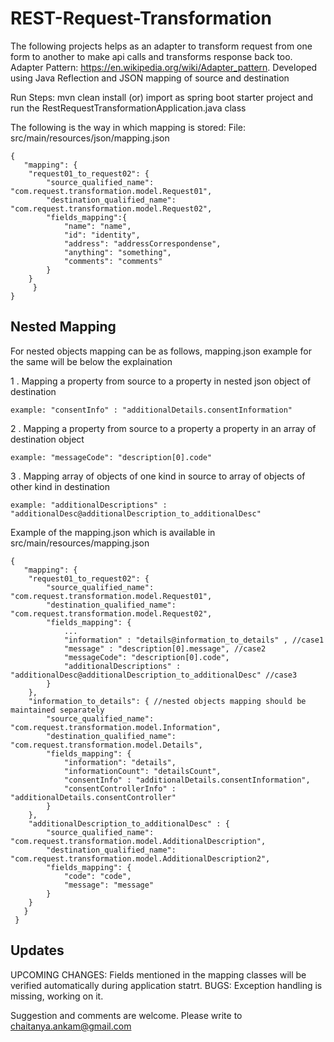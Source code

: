 # REST-Request-Transformation
The following projects helps as an adapter to transform request from one form to another to make api calls and transforms response back too.
Adapter Pattern: https://en.wikipedia.org/wiki/Adapter_pattern.
Developed using Java Reflection and JSON mapping of source and destination

Run Steps:
mvn clean install (or) import as spring boot starter project and run the RestRequestTransformationApplication.java class

The following is the way in which mapping is stored:
File: src/main/resources/json/mapping.json

	{
	   "mapping": {	
		"request01_to_request02": {		
			"source_qualified_name": "com.request.transformation.model.Request01",			
			"destination_qualified_name": "com.request.transformation.model.Request02",			
			"fields_mapping":{			
				"name": "name",				
				"id": "identity",				
				"address": "addressCorrespondense",				
				"anything": "something",				
				"comments": "comments"				
			}			
		}		
	     }
	}


## Nested Mapping
For nested objects mapping can be as follows, mapping.json example for the same will be below the explaination

1 . Mapping a property from source to a property in nested json object of destination
	
	example: "consentInfo" : "additionalDetails.consentInformation"
	
2 . Mapping a property from source to a property a property in an array of destination object
	
	example: "messageCode": "description[0].code"
	
3 . Mapping array of objects of one kind in source to array of objects of other kind in destination
	
	example: "additionalDescriptions" : "additionalDesc@additionalDescription_to_additionalDesc"
	
Example of the mapping.json which is available in src/main/resources/mapping.json

	{
	   "mapping": {
		"request01_to_request02": {
			"source_qualified_name": "com.request.transformation.model.Request01",
			"destination_qualified_name": "com.request.transformation.model.Request02",
			"fields_mapping": {
				...
				"information" : "details@information_to_details" , //case1
				"message" : "description[0].message", //case2
				"messageCode": "description[0].code",
				"additionalDescriptions" : "additionalDesc@additionalDescription_to_additionalDesc" //case3
			}
		},
		"information_to_details": { //nested objects mapping should be maintained separately
			"source_qualified_name": "com.request.transformation.model.Information",
			"destination_qualified_name": "com.request.transformation.model.Details",
			"fields_mapping": {
				"information": "details",
				"informationCount": "detailsCount",
				"consentInfo" : "additionalDetails.consentInformation",
				"consentControllerInfo" : "additionalDetails.consentController"
			}
		},
		"additionalDescription_to_additionalDesc" : {
			"source_qualified_name": "com.request.transformation.model.AdditionalDescription",
			"destination_qualified_name": "com.request.transformation.model.AdditionalDescription2",
			"fields_mapping": {
				"code": "code",
				"message": "message"
			}
		}
	   }
     }

## Updates
UPCOMING CHANGES: Fields mentioned in the mapping classes will be verified automatically during application statrt.
BUGS: Exception handling is missing, working on it.

Suggestion and comments are welcome. Please write to chaitanya.ankam@gmail.com
